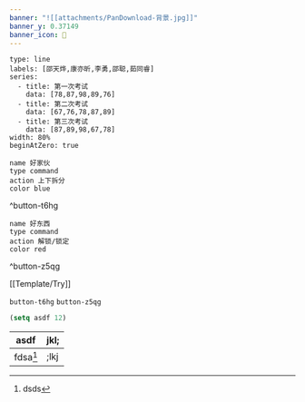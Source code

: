 ```yaml
---
banner: "![[attachments/PanDownload-背景.jpg]]"
banner_y: 0.37149
banner_icon: 🍎
---
```

```chart
type: line
labels: [邵天烨,康亦昕,李勇,邵聪,茹同睿]
series:
  - title: 第一次考试
    data: [78,87,98,89,76]
  - title: 第二次考试
    data: [67,76,78,87,89]
  - title: 第三次考试
    data: [87,89,98,67,78]
width: 80%
beginAtZero: true
```

```button
name 好家伙
type command
action 上下拆分
color blue
```
^button-t6hg

```button
name 好东西
type command
action 解锁/锁定
color red
```
^button-z5qg

[[Template/Try]]

`button-t6hg` `button-z5qg`

```lisp
(setq asdf 12)
```

| asdf     | jkl; |
| -------- | ---- |
| fdsa[^1] | ;lkj |

[^1]: dsds


